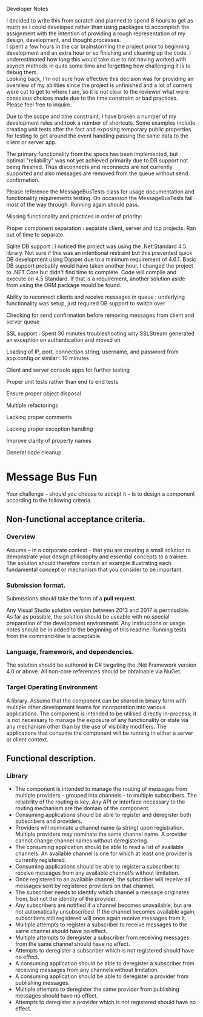 Developer Notes

I decided to write this from scratch and planned to spend 8 hours to get as much as I could developed rather than using packages to 
accomplish the assignment with the intention of providing a rough representation of my design, development, and thought processes.  
I spent a few hours in the car brainstorming the project prior to beginning development and an extra 
hour or so finishing and cleaning up the code.  I underestimated how long this would take 
due to not having worked with asynch methods in quite some time and forgetting how challenging it is to debug them.  
Looking back, I'm not sure how effective this decision was for providing an overview 
of my abilities since the project is unfinished and a lot of corners were cut to get to where I am, so it is not clear to the 
reviewer what were conscious choices made due to the time constraint or bad practices.  
Please feel free to inquire.

Due to the scope and time constraint, I have broken a number of my development rules and took a number of shortcuts.  Some examples include 
creating unit tests after the fact and exposing temporary public properties for testing to get around the event handling passing the same data
to the client or server app.

The primary functionality from the specs has been implemented, but optimal "reliability" was not yet achieved primarily due to DB support not 
being finished.  Thus disconnects and reconnects are not currently supported and also messages are removed from the queue without send confirmation.

Please reference the MessageBusTests class for usage documentation and functionality requirements testing. On occassion the 
MessageBusTests fail most of the way through.  Running again should pass.


Missing functionality and practices in order of priority:

Proper component separation : separate client, server and tcp projects. Ran out of time to separate.

Sqlite DB support : I noticed the project was using the .Net Standard 4.5 library.  Not sure if this was an intentional restraint 
but this prevented quick DB development using Dapper due to a minimum requirement of 4.6.1.  Basic DB support probably would have 
taken another hour.  I changed the project to .NET Core but didn't find time to complete.  Code will compile and execute on 4.5 Standard.
If that is a requirement, another solution aside from using the ORM package would be found.

Ability to reconnect clients and receive messages in queue : underlying functionality was setup, just required DB support to switch over

Checking for send confirmation before removing messages from client and server queue

SSL support : Spent 30 minutes troubleshooting why SSLStream generated an exception on authentication and moved on 

Loading of IP, port, connection string, username, and password from app.config or similar : 10 minutes

Client and server console apps for further testing

Proper unit tests rather than end to end tests

Ensure proper object disposal

Multiple refactorings

Lacking proper comments

Lacking proper exception handling

Improve clarity of property names

General code cleanup


Message Bus Fun
===============

Your challenge – should you choose to accept it – is to design a component according to the
following criteria.

Non-functional acceptance criteria.
-----------------------------------

### Overview

Assume – in a corporate context - that you are creating a small solution to demonstrate your
design philosophy and essential concepts to a trainee. The solution should therefore contain an
example illustrating each fundamental concept or mechanism that you consider to be important.

### Submission format.

Submissions should take the form of a **pull request**.

Any Visual Studio solution version between 2013 and 2017 is permissible. As far as possible, the
solution should be useable with no special preparation of the development environment. Any
instructions or usage notes should be in added to the beginning  of this readme. Running tests from
the command-line is acceptable.

### Language, framework, and dependencies.
The solution should be authored in C# targeting the .Net Framework version 4.0 or above.
All non-core references should be obtainable via NuGet.

### Target Operating Environment

A library. Assume that the component can be shared in binary form with multiple other development
teams for incorporation into various applications. The component is intended to be utilised
directly in-process; it is not necessary to manage the exposure of any functionality or state via
any mechanism other than by the use of visibility modifiers. The applications that consume
the component will be running in either a server or client context.

Functional description.
-----------------------

### Library

* The component is intended to manage the routing of messages from multiple providers -
  grouped into channels - to multiple subscribers. The reliability of the routing is key. Any API or
  interface necessary to the routing mechanism are the domain of the component.
* Consuming applications should be able to register and deregister both subscribers and
  providers.
* Providers will nominate a channel name (a string) upon registration. Multiple providers
  may nominate the same channel name. A provider cannot change channel names without
  deregistering.
* The consuming application should be able to read a list of available channels. An available
  channel is one for which at least one provider is currently registered.
* Consuming applications should be able to register a subscriber to receive messages from any
  available channel/s without limitation.
* Once registered to an available channel, the subscriber will receive all messages sent by
  registered providers on that channel.
* The subscriber needs to identify which channel a message originates from, but not the identity
  of the provider.
* Any subscribers are notified if a channel becomes unavailable, but are not automatically
  unsubscribed. If the channel becomes available again, subscribers still registered will once again
  receive messages from it.
* Multiple attempts to register a subscriber to receive messages to the same channel should have
  no effect.
* Multiple attempts to deregister a subscriber from receiving messages from the same channel
  should have no effect.
* Attempts to deregister a subscriber which is not registered should have no effect.
* A consuming application should be able to deregister a subscriber from receiving messages from
  any channels without limitation.
* A consuming application should be able to deregister a provider from publishing messages.
* Multiple attempts to deregister the same provider from publishing messages should have no
  effect.
* Attempts to deregister a provider which is not registered should have no effect.
